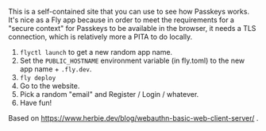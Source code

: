 This is a self-contained site that you can use to see how Passkeys
works. It's nice as a Fly app because in order to meet the requirements
for a "secure context" for Passkeys to be available in the browser,
it needs a TLS connection, which is relatively more a PITA to do
locally.

1. `flyctl launch` to get a new random app name.
2. Set the `PUBLIC_HOSTNAME` environment variable (in fly.toml) to the new app name + `.fly.dev`.
3. `fly deploy`
4. Go to the website.
5. Pick a random "email" and Register / Login / whatever. 
6. Have fun!

Based on https://www.herbie.dev/blog/webauthn-basic-web-client-server/ .

